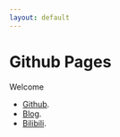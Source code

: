 ```yaml
---
layout: default
---
```


# Github Pages

Welcome

*   [Github](https://github.com/arcxingye).
*   [Blog](https://xingye.me/).
*   [Bilibili](https://space.bilibili.com/3853579).


